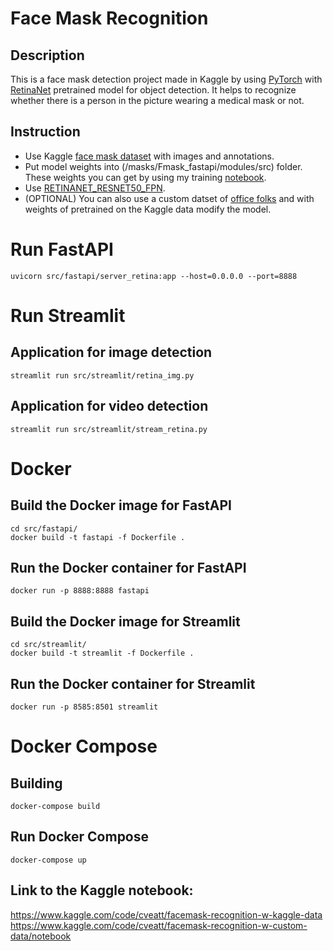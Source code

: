 # Face Mask Recognition
## Description
This is a face mask detection project made in Kaggle by using [PyTorch](https://pytorch.org) with [RetinaNet](https://pytorch.org/vision/main/models/retinanet.html) pretrained model for object detection. It helps to recognize whether there is a person in the picture wearing a medical mask or not. 
## Instruction
+ Use Kaggle [face mask dataset](https://www.kaggle.com/datasets/andrewmvd/face-mask-detection) with images and annotations.
+ Put model weights into (/masks/Fmask_fastapi/modules/src) folder. These weights you can get by using my training [notebook](https://www.kaggle.com/code/cveatt/facemask-recognition-w-kaggle-data).
+ Use [RETINANET_RESNET50_FPN](https://pytorch.org/vision/main/models/generated/torchvision.models.detection).
+ (OPTIONAL) You can also use a custom datset of [office folks](https://www.kaggle.com/datasets/cveatt/office-masks) and with weights of pretrained on the Kaggle data modify the model.

# Run FastAPI
```
uvicorn src/fastapi/server_retina:app --host=0.0.0.0 --port=8888
```
# Run Streamlit
## Application for image detection
```
streamlit run src/streamlit/retina_img.py
```
## Application for video detection
```
streamlit run src/streamlit/stream_retina.py
```
# Docker
## Build the Docker image for FastAPI 
```
cd src/fastapi/
docker build -t fastapi -f Dockerfile .
```
## Run the Docker container for FastAPI
```
docker run -p 8888:8888 fastapi
```
## Build the Docker image for Streamlit
```
cd src/streamlit/
docker build -t streamlit -f Dockerfile .
```
## Run the Docker container for Streamlit
```
docker run -p 8585:8501 streamlit
```
# Docker Compose
## Building
```
docker-compose build
``` 
## Run Docker Compose
```
docker-compose up
```
## Link to the Kaggle notebook:
https://www.kaggle.com/code/cveatt/facemask-recognition-w-kaggle-data
https://www.kaggle.com/code/cveatt/facemask-recognition-w-custom-data/notebook
